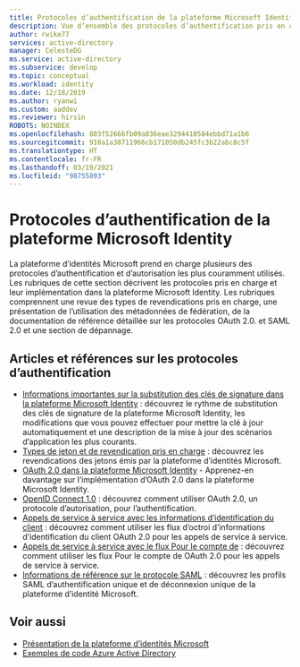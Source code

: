```yaml
---
title: Protocoles d’authentification de la plateforme Microsoft Identity
description: Vue d’ensemble des protocoles d’authentification pris en charge par la plateforme d’identités Microsoft
author: rwike77
services: active-directory
manager: CelesteDG
ms.service: active-directory
ms.subservice: develop
ms.topic: conceptual
ms.workload: identity
ms.date: 12/18/2019
ms.author: ryanwi
ms.custom: aaddev
ms.reviewer: hirsin
ROBOTS: NOINDEX
ms.openlocfilehash: 803f52666fb09a836eae3294410584ebbd71a1b6
ms.sourcegitcommit: 910a1a38711966cb171050db245fc3b22abc8c5f
ms.translationtype: HT
ms.contentlocale: fr-FR
ms.lasthandoff: 03/19/2021
ms.locfileid: "98755893"
---
```

# <a name="microsoft-identity-platform-authentication-protocols"></a>Protocoles d’authentification de la plateforme Microsoft Identity

La plateforme d’identités Microsoft prend en charge plusieurs des protocoles d’authentification et d’autorisation les plus couramment utilisés. Les rubriques de cette section décrivent les protocoles pris en charge et leur implémentation dans la plateforme Microsoft Identity. Les rubriques comprennent une revue des types de revendications pris en charge, une présentation de l’utilisation des métadonnées de fédération, de la documentation de référence détaillée sur les protocoles OAuth 2.0. et SAML 2.0 et une section de dépannage.

## <a name="authentication-protocols-articles-and-reference"></a>Articles et références sur les protocoles d’authentification

* [Informations importantes sur la substitution des clés de signature dans la plateforme Microsoft Identity](active-directory-signing-key-rollover.md) : découvrez le rythme de substitution des clés de signature de la plateforme Microsoft Identity, les modifications que vous pouvez effectuer pour mettre la clé à jour automatiquement et une description de la mise à jour des scénarios d’application les plus courants.
* [Types de jeton et de revendication pris en charge](id-tokens.md) : découvrez les revendications des jetons émis par la plateforme d’identités Microsoft.
* [OAuth 2.0 dans la plateforme Microsoft Identity](v2-oauth2-auth-code-flow.md) - Apprenez-en davantage sur l’implémentation d’OAuth 2.0 dans la plateforme Microsoft Identity.
* [OpenID Connect 1.0](v2-protocols-oidc.md) : découvrez comment utiliser OAuth 2.0, un protocole d’autorisation, pour l’authentification.
* [Appels de service à service avec les informations d’identification du client](v2-oauth2-client-creds-grant-flow.md) : découvrez comment utiliser les flux d’octroi d’informations d’identification du client OAuth 2.0 pour les appels de service à service.
* [Appels de service à service avec le flux Pour le compte de](v2-oauth2-on-behalf-of-flow.md) : découvrez comment utiliser les flux Pour le compte de OAuth 2.0 pour les appels de service à service.
* [Informations de référence sur le protocole SAML](active-directory-saml-protocol-reference.md) : découvrez les profils SAML d’authentification unique et de déconnexion unique de la plateforme d’identité Microsoft.

## <a name="see-also"></a>Voir aussi

* [Présentation de la plateforme d’identités Microsoft](v2-overview.md)
* [Exemples de code Azure Active Directory](sample-v2-code.md)
